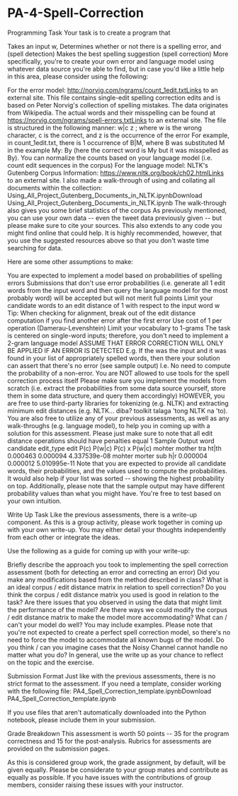 # PA-4-Spell-Correction

Programming Task
Your task is to create a program that

Takes an input w,
Determines whether or not there is a spelling error, and (spell detection)
Makes the best spelling suggestion (spell correction)
More specifically, you're to create your own error and language model using whatever data source you're able to find, but in case you'd like a little help in this area, please consider using the following:

For the error model: http://norvig.com/ngrams/count_1edit.txtLinks to an external site.
This file contains single-edit spelling correction edits and is based on Peter Norvig's collection of spelling mistakes. The data originates from Wikipedia. The actual words and their misspelling can be found at https://norvig.com/ngrams/spell-errors.txtLinks to an external site.
The file is structured in the following manner: w|c z ; where w is the wrong character, c is the correct, and z is the occurrence of the error
For example, in count_1edit.txt, there is 1 occurrence of B|M, where B was substituted M in the example My: By (here the correct word is My but it was misspelled as By).
You can normalize the counts based on your language model (i.e. count edit sequences in the corpus)
For the language model: NLTK's Gutenberg Corpus
Information: https://www.nltk.org/book/ch02.htmlLinks to an external site.
I also made a walk-through of using and collating all documents within the collection: Using_All_Project_Gutenberg_Documents_in_NLTK.ipynbDownload Using_All_Project_Gutenberg_Documents_in_NLTK.ipynb
The walk-through also gives you some brief statistics of the corpus
As previously mentioned, you can use your own data -- even the tweet data previously given -- but please make sure to cite your sources. This also extends to any code you might find online that could help. It is highly recommended, however, that you use the suggested resources above so that you don't waste time searching for data.

Here are some other assumptions to make:

You are expected to implement a model based on probabilities of spelling errors
Submissions that don't use error probabilities (i.e. generate all 1 edit words from the input word and then query the language model for the most probably word) will be accepted but will not merit full points
Limit your candidate words to an edit distance of 1 with respect to the input word w
Tip: When checking for alignment, break out of the edit distance computation if you find another error after the first error
Use cost of 1 per operation (Damerau-Levenshtein)
Limit your vocabulary to 1-grams
The task is centered on single-word inputs; therefore, you don't need to implement a 2-gram language model
ASSUME THAT ERROR CORRECTION WILL ONLY BE APPLIED IF AN ERROR IS DETECTED
E.g. If the was the input and it was found in your list of appropriately spelled words, then there your solution can assert that there's no error (see sample output)
I.e. No need to compute the probability of a non-error.
You are NOT allowed to use tools for the spell correction process itself
Please make sure you implement the models from scratch (i.e. extract the probabilities from some data source yourself, store them in some data structure, and query them accordingly) 
HOWEVER, you are free to use third-party libraries for tokenizing (e.g. NLTK) and extracting minimum edit distances (e.g. NLTK... diba? toolkit talaga 'tong NLTK na 'to).
You are also free to utilize any of your previous assessments, as well as any walk-throughs (e.g. language model), to help you in coming up with a solution for this assessment.
Please just make sure to note that all edit distance operations should have penalties equal 1
Sample Output
word
candidate
edit_type
edit
P(c)
P(w|c)
P(c) x P(w|c)
mohter
mother
tra
ht|th
0.000463
0.000094
4.337539e-08
mohter
morter
sub
h|r
0.000004
0.000012
5.010995e-11
Note that you are expected to provide all candidate words, their probabilities, and the values used to compute the probabilities. It would also help if your list was sorted -- showing the highest probability on top. Additionally, please note that the sample output may have different probability values than what you might have. You're free to test based on your own intuition.

Write Up Task
Like the previous assessments, there is a write-up component. As this is a group activity, please work together in coming up with your own write-up. You may either detail your thoughts independently from each other or integrate the ideas.

Use the following as a guide for coming up with your write-up:

Briefly describe the approach you took to implementing the spell correction assessment (both for detecting an error and correcting an error)
Did you make any modifications based from the method described in class?
What is an ideal corpus / edit distance matrix in relation to spell correction?
Do you think the corpus / edit distance matrix you used is good in relation to the task? Are there issues that you observed in using the data that might limit the performance of the model?
Are there ways we could modify the corpus / edit distance matrix to make the model more accommodating?
What can / can't your model do well? You may include examples.
Please note that you're not expected to create a perfect spell correction model, so there's no need to force the model to accommodate all known bugs of the model.
Do you think / can you imagine cases that the Noisy Channel cannot handle no matter what you do?
In general, use the write up as your chance to reflect on the topic and the exercise.

Submission Format
Just like with the previous assessments, there is no strict format to the assessment. If you need a template, consider working with the following file: PA4_Spell_Correction_template.ipynbDownload PA4_Spell_Correction_template.ipynb

If you use files that aren't automatically downloaded into the Python notebook, please include them in your submission.

Grade Breakdown
This assessment is worth 50 points -- 35 for the program correctness and 15 for the post-analysis. Rubrics for assessments are provided on the submission pages.

As this is considered group work, the grade assignment, by default, will be given equally. Please be considerate to your group mates and contribute as equally as possible. If you have issues with the contributions of group members, consider raising these issues with your instructor.
